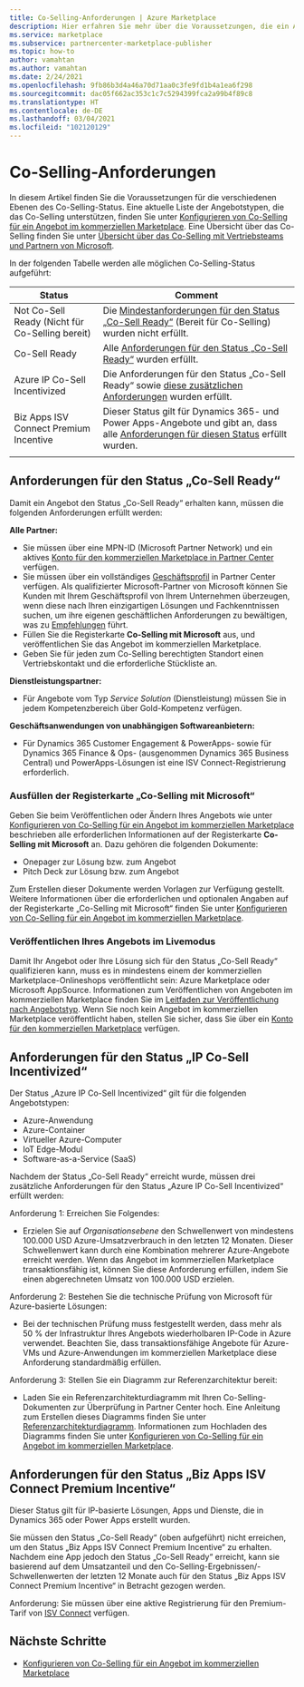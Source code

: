 ```yaml
---
title: Co-Selling-Anforderungen | Azure Marketplace
description: Hier erfahren Sie mehr über die Voraussetzungen, die ein Angebot im kommerziellen Marketplace erfüllen muss, damit es sich für die Status „Co-Sell Ready“ oder „Co-Sell Incentivized“ („Bereit für Co-Selling“ und „Für Co-Selling gefördert“) qualifiziert.
ms.service: marketplace
ms.subservice: partnercenter-marketplace-publisher
ms.topic: how-to
author: vamahtan
ms.author: vamahtan
ms.date: 2/24/2021
ms.openlocfilehash: 9fb86b3d4a46a70d71aa0c3fe9fd1b4a1ea6f298
ms.sourcegitcommit: dac05f662ac353c1c7c5294399fca2a99b4f89c8
ms.translationtype: HT
ms.contentlocale: de-DE
ms.lasthandoff: 03/04/2021
ms.locfileid: "102120129"
---
```

# <a name="co-sell-requirements"></a>Co-Selling-Anforderungen

In diesem Artikel finden Sie die Voraussetzungen für die verschiedenen Ebenen des Co-Selling-Status. Eine aktuelle Liste der Angebotstypen, die das Co-Selling unterstützen, finden Sie unter [Konfigurieren von Co-Selling für ein Angebot im kommerziellen Marketplace](commercial-marketplace-co-sell.md). Eine Übersicht über das Co-Selling finden Sie unter [Übersicht über das Co-Selling mit Vertriebsteams und Partnern von Microsoft](marketplace-co-sell.md).

In der folgenden Tabelle werden alle möglichen Co-Selling-Status aufgeführt:

| Status | Comment |
| ------------ | ------------- |
| Not Co-Sell Ready (Nicht für Co-Selling bereit) | Die [Mindestanforderungen für den Status „Co-Sell Ready“](#requirements-for-co-sell-ready-status) (Bereit für Co-Selling) wurden nicht erfüllt. |
| Co-Sell Ready | Alle [Anforderungen für den Status „Co-Sell Ready“](#requirements-for-co-sell-ready-status) wurden erfüllt. |
| Azure IP Co-Sell Incentivized | Die Anforderungen für den Status „Co-Sell Ready“ sowie [diese zusätzlichen Anforderungen](#requirements-for-ip-co-sell-incentivized-status) wurden erfüllt. |
| Biz Apps ISV Connect Premium Incentive  | Dieser Status gilt für Dynamics 365- und Power Apps-Angebote und gibt an, dass alle [Anforderungen für diesen Status](#requirements-for-biz-apps-isv-connect-premium-incentive-status) erfüllt wurden. |
|||

## <a name="requirements-for-co-sell-ready-status"></a>Anforderungen für den Status „Co-Sell Ready“

Damit ein Angebot den Status „Co-Sell Ready“ erhalten kann, müssen die folgenden Anforderungen erfüllt werden:

**Alle Partner:**

- Sie müssen über eine MPN-ID (Microsoft Partner Network) und ein aktives [Konto für den kommerziellen Marketplace in Partner Center](./partner-center-portal/create-account.md) verfügen.
- Sie müssen über ein vollständiges [Geschäftsprofil](/partner-center/create-a-marketing-profile.md) in Partner Center verfügen. Als qualifizierter Microsoft-Partner von Microsoft können Sie Kunden mit Ihrem Geschäftsprofil von Ihrem Unternehmen überzeugen, wenn diese nach Ihren einzigartigen Lösungen und Fachkenntnissen suchen, um ihre eigenen geschäftlichen Anforderungen zu bewältigen, was zu [Empfehlungen](/partner-center/referrals.md) führt.
- Füllen Sie die Registerkarte **Co-Selling mit Microsoft** aus, und veröffentlichen Sie das Angebot im kommerziellen Marketplace.
- Geben Sie für jeden zum Co-Selling berechtigten Standort einen Vertriebskontakt und die erforderliche Stückliste an.

**Dienstleistungspartner:**

- Für Angebote vom Typ _Service Solution_ (Dienstleistung) müssen Sie in jedem Kompetenzbereich über Gold-Kompetenz verfügen.
 
**Geschäftsanwendungen von unabhängigen Softwareanbietern:**

- Für Dynamics 365 Customer Engagement & PowerApps- sowie für Dynamics 365 Finance & Ops- (ausgenommen Dynamics 365 Business Central) und PowerApps-Lösungen ist eine ISV Connect-Registrierung erforderlich.

### <a name="complete-the-co-sell-with-microsoft-tab"></a>Ausfüllen der Registerkarte „Co-Selling mit Microsoft“

Geben Sie beim Veröffentlichen oder Ändern Ihres Angebots wie unter [Konfigurieren von Co-Selling für ein Angebot im kommerziellen Marketplace](commercial-marketplace-co-sell.md) beschrieben alle erforderlichen Informationen auf der Registerkarte **Co-Selling mit Microsoft** an. Dazu gehören die folgenden Dokumente:

- Onepager zur Lösung bzw. zum Angebot
- Pitch Deck zur Lösung bzw. zum Angebot

Zum Erstellen dieser Dokumente werden Vorlagen zur Verfügung gestellt. Weitere Informationen über die erforderlichen und optionalen Angaben auf der Registerkarte „Co-Selling mit Microsoft“ finden Sie unter [Konfigurieren von Co-Selling für ein Angebot im kommerziellen Marketplace](commercial-marketplace-co-sell.md).

### <a name="publish-your-offer-live"></a>Veröffentlichen Ihres Angebots im Livemodus

Damit Ihr Angebot oder Ihre Lösung sich für den Status „Co-Sell Ready“ qualifizieren kann, muss es in mindestens einem der kommerziellen Marketplace-Onlineshops veröffentlicht sein: Azure Marketplace oder Microsoft AppSource. Informationen zum Veröffentlichen von Angeboten im kommerziellen Marketplace finden Sie im [Leitfaden zur Veröffentlichung nach Angebotstyp](publisher-guide-by-offer-type.md). Wenn Sie noch kein Angebot im kommerziellen Marketplace veröffentlicht haben, stellen Sie sicher, dass Sie über ein [Konto für den kommerziellen Marketplace](./partner-center-portal/create-account.md) verfügen.

## <a name="requirements-for-ip-co-sell-incentivized-status"></a>Anforderungen für den Status „IP Co-Sell Incentivized“

Der Status „Azure IP Co-Sell Incentivized“ gilt für die folgenden Angebotstypen:

- Azure-Anwendung
- Azure-Container
- Virtueller Azure-Computer
- IoT Edge-Modul
- Software-as-a-Service (SaaS)

Nachdem der Status „Co-Sell Ready“ erreicht wurde, müssen drei zusätzliche Anforderungen für den Status „Azure IP Co-Sell Incentivized“ erfüllt werden:

Anforderung 1: Erreichen Sie Folgendes:

- Erzielen Sie auf _Organisationsebene_ den Schwellenwert von mindestens 100.000 USD Azure-Umsatzverbrauch in den letzten 12 Monaten. Dieser Schwellenwert kann durch eine Kombination mehrerer Azure-Angebote erreicht werden. Wenn das Angebot im kommerziellen Marketplace transaktionsfähig ist, können Sie diese Anforderung erfüllen, indem Sie einen abgerechneten Umsatz von 100.000 USD erzielen.

Anforderung 2: Bestehen Sie die technische Prüfung von Microsoft für Azure-basierte Lösungen:
- Bei der technischen Prüfung muss festgestellt werden, dass mehr als 50 % der Infrastruktur Ihres Angebots wiederholbaren IP-Code in Azure verwendet. Beachten Sie, dass transaktionsfähige Angebote für Azure-VMs und Azure-Anwendungen im kommerziellen Marketplace diese Anforderung standardmäßig erfüllen.

Anforderung 3: Stellen Sie ein Diagramm zur Referenzarchitektur bereit:
- Laden Sie ein Referenzarchitekturdiagramm mit Ihren Co-Selling-Dokumenten zur Überprüfung in Partner Center hoch. Eine Anleitung zum Erstellen dieses Diagramms finden Sie unter [Referenzarchitekturdiagramm](reference-architecture-diagram.md). Informationen zum Hochladen des Diagramms finden Sie unter [Konfigurieren von Co-Selling für ein Angebot im kommerziellen Marketplace](commercial-marketplace-co-sell.md).

## <a name="requirements-for-biz-apps-isv-connect-premium-incentive-status"></a>Anforderungen für den Status „Biz Apps ISV Connect Premium Incentive“

Dieser Status gilt für IP-basierte Lösungen, Apps und Dienste, die in Dynamics 365 oder Power Apps erstellt wurden.

Sie müssen den Status „Co-Sell Ready“ (oben aufgeführt) nicht erreichen, um den Status „Biz Apps ISV Connect Premium Incentive“ zu erhalten. Nachdem eine App jedoch den Status „Co-Sell Ready“ erreicht, kann sie basierend auf dem Umsatzanteil und den Co-Selling-Ergebnissen/-Schwellenwerten der letzten 12 Monate auch für den Status „Biz Apps ISV Connect Premium Incentive“ in Betracht gezogen werden.

Anforderung: Sie müssen über eine aktive Registrierung für den Premium-Tarif von [ISV Connect](business-applications-isv-program.md) verfügen.

## <a name="next-steps"></a>Nächste Schritte

- [Konfigurieren von Co-Selling für ein Angebot im kommerziellen Marketplace](commercial-marketplace-co-sell.md)

